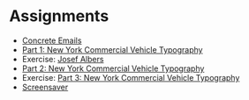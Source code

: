 # Assignments

- [Concrete Emails](/assignments/concrete)
- [Part 1: New York Commercial Vehicle Typography](/assignments/truck)
- Exercise: [Josef Albers](/assignments/albers)
- [Part 2: New York Commercial Vehicle Typography](/assignments/truck2)
- Exercise: [Part 3: New York Commercial Vehicle Typography](/assignments/truck3)
- [Screensaver](/assignments/screensaver)

<!-- - Albers Transitions
- Interaction Studies
- Screensaver
- Generative Pattern
- With Feeling
- Final: (open-ended) -->